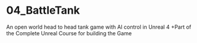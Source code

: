 # 04_BattleTank
An open world head to head tank game with AI control in Unreal 4
+Part of the Complete Unreal Course for building the Game
